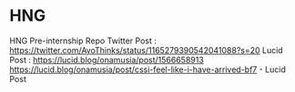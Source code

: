 # HNG
HNG Pre-internship Repo
Twitter Post : https://twitter.com/AyoThinks/status/1165279390542041088?s=20
Lucid Post : https://lucid.blog/onamusia/post/1566658913
https://lucid.blog/onamusia/post/cssi-feel-like-i-have-arrived-bf7 - Lucid Post
